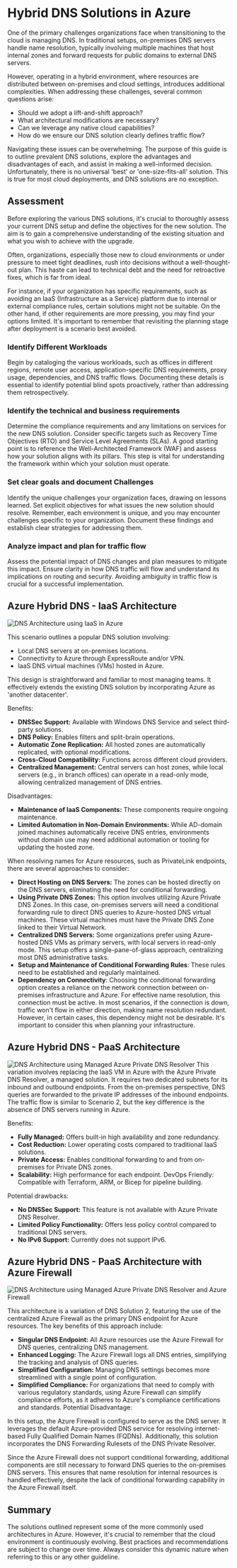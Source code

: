 # Hybrid DNS Solutions in Azure

One of the primary challenges organizations face when transitioning to the cloud is managing DNS. In traditional setups, on-premises DNS servers handle name resolution, typically involving multiple machines that host internal zones and forward requests for public domains to external DNS servers.

However, operating in a hybrid environment, where resources are distributed between on-premises and cloud settings, introduces additional complexities. When addressing these challenges, several common questions arise:

- Should we adopt a lift-and-shift approach?
- What architectural modifications are necessary?
- Can we leverage any native cloud capabilities?
- How do we ensure our DNS solution clearly defines traffic flow?

Navigating these issues can be overwhelming. The purpose of this guide is to outline prevalent DNS solutions, explore the advantages and disadvantages of each, and assist in making a well-informed decision. Unfortunately, there is no universal 'best' or 'one-size-fits-all' solution. This is true for most cloud deployments, and DNS solutions are no exception.

## Assessment

Before exploring the various DNS solutions, it's crucial to thoroughly assess your current DNS setup and define the objectives for the new solution. The aim is to gain a comprehensive understanding of the existing situation and what you wish to achieve with the upgrade.

Often, organizations, especially those new to cloud environments or under pressure to meet tight deadlines, rush into decisions without a well-thought-out plan. This haste can lead to technical debt and the need for retroactive fixes, which is far from ideal.

For instance, if your organization has specific requirements, such as avoiding an IaaS (Infrastructure as a Service) platform due to internal or external compliance rules, certain solutions might not be suitable. On the other hand, if other requirements are more pressing, you may find your options limited. It's important to remember that revisiting the planning stage after deployment is a scenario best avoided.

### Identify Different Workloads


Begin by cataloging the various workloads, such as offices in different regions, remote user access, application-specific DNS requirements, proxy usage, dependencies, and DNS traffic flows. Documenting these details is essential to identify potential blind spots proactively, rather than addressing them retrospectively.  

### Identify the technical and business requirements


Determine the compliance requirements and any limitations on services for the new DNS solution. Consider specific targets such as Recovery Time Objectives (RTO) and Service Level Agreements (SLAs). A good starting point is to reference the Well-Architected Framework (WAF) and assess how your solution aligns with its pillars. This step is vital for understanding the framework within which your solution must operate.

### Set clear goals and document Challenges


Identify the unique challenges your organization faces, drawing on lessons learned. Set explicit objectives for what issues the new solution should resolve. Remember, each environment is unique, and you may encounter challenges specific to your organization. Document these findings and establish clear strategies for addressing them.  

### Analyze impact and plan for traffic flow


Assess the potential impact of DNS changes and plan measures to mitigate this impact. Ensure clarity in how DNS traffic will flow and understand its implications on routing and security. Avoiding ambiguity in traffic flow is crucial for a successful implementation.

## Azure Hybrid DNS - IaaS Architecture

![DNS Architecture using IaaS in Azure](./images/hybrid-dns-infra-1.png)

This scenario outlines a popular DNS solution involving:

- Local DNS servers at on-premises locations.
- Connectivity to Azure through ExpressRoute and/or VPN.
- IaaS DNS virtual machines (VMs) hosted in Azure.

This design is straightforward and familiar to most managing teams. It effectively extends the existing DNS solution by incorporating Azure as 'another datacenter'.

Benefits:

- **DNSSec Support:** Available with Windows DNS Service and select third-party solutions.
- **DNS Policy:** Enables filters and split-brain operations.
- **Automatic Zone Replication:** All hosted zones are automatically replicated, with optional modifications.
- **Cross-Cloud Compatibility:** Functions across different cloud providers.
- **Centralized Management:** Central servers can host zones, while local servers (e.g., in branch offices) can operate in a read-only mode, allowing centralized management of DNS entries.

Disadvantages:

- **Maintenance of IaaS Components:** These components require ongoing maintenance.
- **Limited Automation in Non-Domain Environments:** While AD-domain joined machines automatically receive DNS entries, environments without domain use may need additional automation or tooling for updating the hosted zone.

When resolving names for Azure resources, such as PrivateLink endpoints, there are several approaches to consider:

- **Direct Hosting on DNS Servers:** The zones can be hosted directly on the DNS servers, eliminating the need for conditional forwarding.
- **Using Private DNS Zones:** This option involves utilizing Azure Private DNS Zones. In this case, on-premises servers will need a conditional forwarding rule to direct DNS queries to Azure-hosted DNS virtual machines. These virtual machines must have the Private DNS Zone linked to their Virtual Network.
- **Centralized DNS Servers:** Some organizations prefer using Azure-hosted DNS VMs as primary servers, with local servers in read-only mode. This setup offers a single-pane-of-glass approach, centralizing most DNS administrative tasks.
- **Setup and Maintenance of Conditional Forwarding Rules**: These rules need to be established and regularly maintained.
- **Dependency on Connectivity**: Choosing the conditional forwarding option creates a reliance on the network connection between on-premises infrastructure and Azure. For effective name resolution, this connection must be active. In most scenarios, if the connection is down, traffic won't flow in either direction, making name resolution redundant. However, in certain cases, this dependency might not be desirable. It's important to consider this when planning your infrastructure.

## Azure Hybrid DNS - PaaS Architecture

![DNS Architecture using Managed Azure Private DNS Resolver](./images/hybrid-dns-infra-2.png)
This variation involves replacing the IaaS VM in Azure with the Azure Private DNS Resolver, a managed solution. It requires two dedicated subnets for its inbound and outbound endpoints. From the on-premises perspective, DNS queries are forwarded to the private IP addresses of the inbound endpoints. The traffic flow is similar to Scenario 2, but the key difference is the absence of DNS servers running in Azure.

Benefits:

- **Fully Managed:** Offers built-in high availability and zone redundancy.
- **Cost Reduction:** Lower operating costs compared to traditional IaaS solutions.
- **Private Access:** Enables conditional forwarding to and from on-premises for Private DNS zones.
- **Scalability:** High performance for each endpoint. DevOps Friendly: Compatible with Terraform, ARM, or Bicep for pipeline building.

Potential drawbacks:

- **No DNSSec Support:** This feature is not available with Azure Private DNS Resolver.
- **Limited Policy Functionality:** Offers less policy control compared to traditional DNS servers.
- **No IPv6 Support:** Currently does not support IPv6.

## Azure Hybrid DNS - PaaS Architecture with Azure Firewall

![DNS Architecture using Managed Azure Private DNS Resolver and Azure Firewall](./images/hybrid-dns-infra-3.png)

This architecture is a variation of DNS Solution 2, featuring the use of the centralized Azure Firewall as the primary DNS endpoint for Azure resources. The key benefits of this approach include:

- **Singular DNS Endpoint:** All Azure resources use the Azure Firewall for DNS queries, centralizing DNS management.
- **Enhanced Logging:** The Azure Firewall logs all DNS entries, simplifying the tracking and analysis of DNS queries.
- **Simplified Configuration:** Managing DNS settings becomes more streamlined with a single point of configuration.
- **Simplified Compliance:** For organizations that need to comply with various regulatory standards, using Azure Firewall can simplify compliance efforts, as it adheres to Azure's compliance certifications and standards.
Potential Disadvantage:

In this setup, the Azure Firewall is configured to serve as the DNS server. It leverages the default Azure-provided DNS service for resolving internet-based Fully Qualified Domain Names (FQDNs). Additionally, this solution incorporates the DNS Forwarding Rulesets of the DNS Private Resolver.

Since the Azure Firewall does not support conditional forwarding, additional components are still necessary to forward DNS queries to
the on-premises DNS servers. This ensures that name resolution for internal resources is handled effectively, despite the lack of conditional forwarding capability in the Azure Firewall itself.

## Summary

The solutions outlined represent some of the more commonly used architectures in Azure. However, it's crucial to remember that the cloud environment is continuously evolving. Best practices and recommendations are subject to change over time. Always consider this dynamic nature when referring to this or any other guideline.
